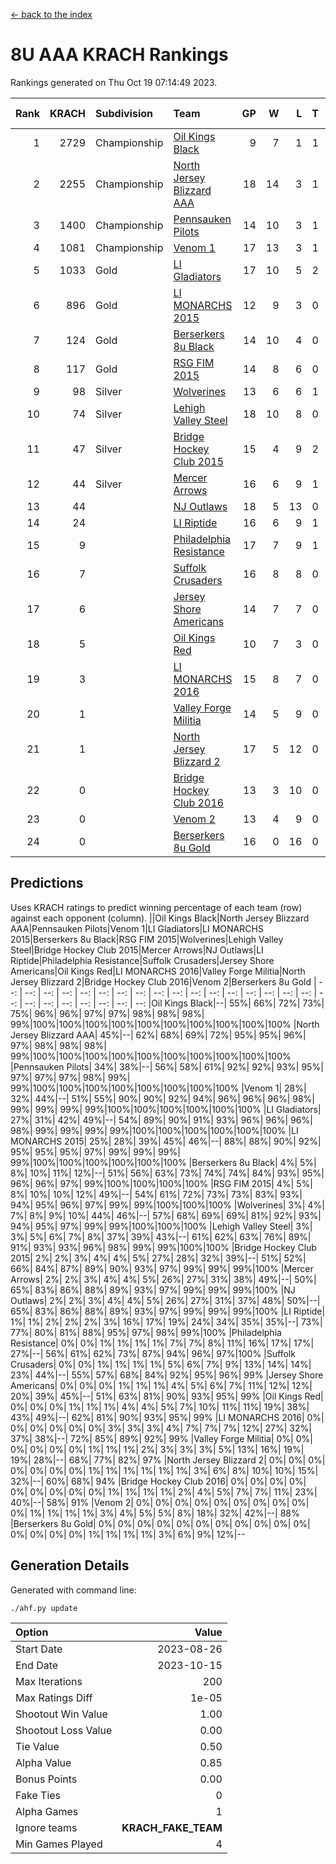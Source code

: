 [<- back to the index](readme.md)
# 8U AAA KRACH Rankings
Rankings generated on Thu Oct 19 07:14:49 2023.

Rank|KRACH|Subdivision|Team|GP|W|L|T|OTW|OTL|SoS|Exp Wins|Win Diff
---:|---:|:---|:---|---:|---:|---:|---:|---:|---:|---:|---:|---:
1|2729|Championship|[Oil Kings Black](https://gamesheetstats.com/seasons/3659/teams/140206/schedule)|9|7|1|1|1|0|669|8.3|-0.0
2|2255|Championship|[North Jersey Blizzard AAA](https://gamesheetstats.com/seasons/3659/teams/140205/schedule)|18|14|3|1|0|0|684|15.3|-0.0
3|1400|Championship|[Pennsauken Pilots](https://gamesheetstats.com/seasons/3659/teams/140208/schedule)|14|10|3|1|0|0|673|11.3|-0.0
4|1081|Championship|[Venom 1](https://gamesheetstats.com/seasons/3659/teams/140213/schedule)|17|13|3|1|1|1|587|14.3|-0.0
5|1033|Gold|[LI Gladiators](https://gamesheetstats.com/seasons/3659/teams/140201/schedule)|17|10|5|2|0|0|1054|11.8|-0.0
6|896|Gold|[LI MONARCHS 2015](https://gamesheetstats.com/seasons/3659/teams/140198/schedule)|12|9|3|0|0|0|578|9.8|-0.0
7|124|Gold|[Berserkers 8u Black](https://gamesheetstats.com/seasons/3659/teams/140192/schedule)|14|10|4|0|0|0|162|10.9|0.0
8|117|Gold|[RSG FIM 2015](https://gamesheetstats.com/seasons/3659/teams/140210/schedule)|14|8|6|0|0|1|493|8.8|-0.0
9|98|Silver|[Wolverines](https://gamesheetstats.com/seasons/3659/teams/140215/schedule)|13|6|6|1|0|0|398|7.3|-0.0
10|74|Silver|[Lehigh Valley Steel](https://gamesheetstats.com/seasons/3659/teams/140197/schedule)|18|10|8|0|1|0|465|10.8|-0.0
11|47|Silver|[Bridge Hockey Club 2015](https://gamesheetstats.com/seasons/3659/teams/140194/schedule)|15|4|9|2|0|2|640|5.9|0.0
12|44|Silver|[Mercer Arrows](https://gamesheetstats.com/seasons/3659/teams/140202/schedule)|16|6|9|1|1|0|438|7.4|0.0
13|44||[NJ Outlaws](https://gamesheetstats.com/seasons/3659/teams/140203/schedule)|18|5|13|0|1|1|620|5.8|-0.0
14|24||[LI Riptide](https://gamesheetstats.com/seasons/3659/teams/140200/schedule)|16|6|9|1|0|0|649|7.4|0.0
15|9||[Philadelphia Resistance](https://gamesheetstats.com/seasons/3659/teams/140209/schedule)|17|7|9|1|0|0|148|8.4|0.0
16|7||[Suffolk Crusaders](https://gamesheetstats.com/seasons/3659/teams/140211/schedule)|16|8|8|0|0|0|88|8.9|0.0
17|6||[Jersey Shore Americans](https://gamesheetstats.com/seasons/3659/teams/140196/schedule)|14|7|7|0|0|0|90|7.9|0.0
18|5||[Oil Kings Red](https://gamesheetstats.com/seasons/3659/teams/140207/schedule)|10|7|3|0|0|0|4|7.9|0.0
19|3||[LI MONARCHS 2016](https://gamesheetstats.com/seasons/3659/teams/140199/schedule)|15|8|7|0|1|0|21|8.9|0.0
20|1||[Valley Forge Militia](https://gamesheetstats.com/seasons/3659/teams/140212/schedule)|14|5|9|0|0|0|159|5.9|0.0
21|1||[North Jersey Blizzard 2](https://gamesheetstats.com/seasons/3659/teams/140204/schedule)|17|5|12|0|0|1|21|5.9|0.0
22|0||[Bridge Hockey Club 2016](https://gamesheetstats.com/seasons/3659/teams/140195/schedule)|13|3|10|0|0|0|10|3.9|0.0
23|0||[Venom 2](https://gamesheetstats.com/seasons/3659/teams/140214/schedule)|13|4|9|0|0|0|7|4.9|0.0
24|0||[Berserkers 8u Gold](https://gamesheetstats.com/seasons/3659/teams/140193/schedule)|16|0|16|0|0|0|3|0.9|0.0

## Predictions
Uses KRACH ratings to predict winning percentage of each team (row) against each opponent (column).
||Oil Kings Black|North Jersey Blizzard AAA|Pennsauken Pilots|Venom 1|LI Gladiators|LI MONARCHS 2015|Berserkers 8u Black|RSG FIM 2015|Wolverines|Lehigh Valley Steel|Bridge Hockey Club 2015|Mercer Arrows|NJ Outlaws|LI Riptide|Philadelphia Resistance|Suffolk Crusaders|Jersey Shore Americans|Oil Kings Red|LI MONARCHS 2016|Valley Forge Militia|North Jersey Blizzard 2|Bridge Hockey Club 2016|Venom 2|Berserkers 8u Gold
| --: | --: | --: | --: | --: | --: | --: | --: | --: | --: | --: | --: | --: | --: | --: | --: | --: | --: | --: | --: | --: | --: | --: | --: | --: 
|Oil Kings Black|--| 55%| 66%| 72%| 73%| 75%| 96%| 96%| 97%| 97%| 98%| 98%| 98%| 99%|100%|100%|100%|100%|100%|100%|100%|100%|100%|100%
|North Jersey Blizzard AAA| 45%|--| 62%| 68%| 69%| 72%| 95%| 95%| 96%| 97%| 98%| 98%| 98%| 99%|100%|100%|100%|100%|100%|100%|100%|100%|100%|100%
|Pennsauken Pilots| 34%| 38%|--| 56%| 58%| 61%| 92%| 92%| 93%| 95%| 97%| 97%| 97%| 98%| 99%| 99%|100%|100%|100%|100%|100%|100%|100%|100%
|Venom 1| 28%| 32%| 44%|--| 51%| 55%| 90%| 90%| 92%| 94%| 96%| 96%| 96%| 98%| 99%| 99%| 99%| 99%|100%|100%|100%|100%|100%|100%
|LI Gladiators| 27%| 31%| 42%| 49%|--| 54%| 89%| 90%| 91%| 93%| 96%| 96%| 96%| 98%| 99%| 99%| 99%| 99%|100%|100%|100%|100%|100%|100%
|LI MONARCHS 2015| 25%| 28%| 39%| 45%| 46%|--| 88%| 88%| 90%| 92%| 95%| 95%| 95%| 97%| 99%| 99%| 99%| 99%|100%|100%|100%|100%|100%|100%
|Berserkers 8u Black|  4%|  5%|  8%| 10%| 11%| 12%|--| 51%| 56%| 63%| 73%| 74%| 74%| 84%| 93%| 95%| 96%| 96%| 97%| 99%|100%|100%|100%|100%
|RSG FIM 2015|  4%|  5%|  8%| 10%| 10%| 12%| 49%|--| 54%| 61%| 72%| 73%| 73%| 83%| 93%| 94%| 95%| 96%| 97%| 99%| 99%|100%|100%|100%
|Wolverines|  3%|  4%|  7%|  8%|  9%| 10%| 44%| 46%|--| 57%| 68%| 69%| 69%| 81%| 92%| 93%| 94%| 95%| 97%| 99%| 99%|100%|100%|100%
|Lehigh Valley Steel|  3%|  3%|  5%|  6%|  7%|  8%| 37%| 39%| 43%|--| 61%| 62%| 63%| 76%| 89%| 91%| 93%| 93%| 96%| 98%| 99%| 99%|100%|100%
|Bridge Hockey Club 2015|  2%|  2%|  3%|  4%|  4%|  5%| 27%| 28%| 32%| 39%|--| 51%| 52%| 66%| 84%| 87%| 89%| 90%| 93%| 97%| 99%| 99%| 99%|100%
|Mercer Arrows|  2%|  2%|  3%|  4%|  4%|  5%| 26%| 27%| 31%| 38%| 49%|--| 50%| 65%| 83%| 86%| 88%| 89%| 93%| 97%| 99%| 99%| 99%|100%
|NJ Outlaws|  2%|  2%|  3%|  4%|  4%|  5%| 26%| 27%| 31%| 37%| 48%| 50%|--| 65%| 83%| 86%| 88%| 89%| 93%| 97%| 99%| 99%| 99%|100%
|LI Riptide|  1%|  1%|  2%|  2%|  2%|  3%| 16%| 17%| 19%| 24%| 34%| 35%| 35%|--| 73%| 77%| 80%| 81%| 88%| 95%| 97%| 98%| 99%|100%
|Philadelphia Resistance|  0%|  0%|  1%|  1%|  1%|  1%|  7%|  7%|  8%| 11%| 16%| 17%| 17%| 27%|--| 56%| 61%| 62%| 73%| 87%| 94%| 96%| 97%|100%
|Suffolk Crusaders|  0%|  0%|  1%|  1%|  1%|  1%|  5%|  6%|  7%|  9%| 13%| 14%| 14%| 23%| 44%|--| 55%| 57%| 68%| 84%| 92%| 95%| 96%| 99%
|Jersey Shore Americans|  0%|  0%|  0%|  1%|  1%|  1%|  4%|  5%|  6%|  7%| 11%| 12%| 12%| 20%| 39%| 45%|--| 51%| 63%| 81%| 90%| 93%| 95%| 99%
|Oil Kings Red|  0%|  0%|  0%|  1%|  1%|  1%|  4%|  4%|  5%|  7%| 10%| 11%| 11%| 19%| 38%| 43%| 49%|--| 62%| 81%| 90%| 93%| 95%| 99%
|LI MONARCHS 2016|  0%|  0%|  0%|  0%|  0%|  0%|  3%|  3%|  3%|  4%|  7%|  7%|  7%| 12%| 27%| 32%| 37%| 38%|--| 72%| 85%| 89%| 92%| 99%
|Valley Forge Militia|  0%|  0%|  0%|  0%|  0%|  0%|  1%|  1%|  1%|  2%|  3%|  3%|  3%|  5%| 13%| 16%| 19%| 19%| 28%|--| 68%| 77%| 82%| 97%
|North Jersey Blizzard 2|  0%|  0%|  0%|  0%|  0%|  0%|  0%|  1%|  1%|  1%|  1%|  1%|  1%|  3%|  6%|  8%| 10%| 10%| 15%| 32%|--| 60%| 68%| 94%
|Bridge Hockey Club 2016|  0%|  0%|  0%|  0%|  0%|  0%|  0%|  0%|  0%|  1%|  1%|  1%|  1%|  2%|  4%|  5%|  7%|  7%| 11%| 23%| 40%|--| 58%| 91%
|Venom 2|  0%|  0%|  0%|  0%|  0%|  0%|  0%|  0%|  0%|  0%|  1%|  1%|  1%|  1%|  3%|  4%|  5%|  5%|  8%| 18%| 32%| 42%|--| 88%
|Berserkers 8u Gold|  0%|  0%|  0%|  0%|  0%|  0%|  0%|  0%|  0%|  0%|  0%|  0%|  0%|  0%|  0%|  1%|  1%|  1%|  1%|  3%|  6%|  9%| 12%|--

## Generation Details

Generated with command line:
```
./ahf.py update
```

| Option | Value |
| :----- | ----: |
| Start Date | 2023-08-26 |
| End Date | 2023-10-15 |
| Max Iterations | 200 |
| Max Ratings Diff | 1e-05 |
| Shootout Win Value | 1.00 |
| Shootout Loss Value | 0.00 |
| Tie Value | 0.50 |
| Alpha Value | 0.85 |
| Bonus Points | 0.00 |
| Fake Ties | 0 |
| Alpha Games | 1 |
| Ignore teams | __KRACH_FAKE_TEAM__ |
| Min Games Played | 4 |

